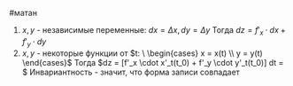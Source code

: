 #матан 
1. $x, y$ - независимые переменные: $dx = \Delta x, dy = \Delta y$ 
	Тогда $dz = f'_x \cdot dx + f'_y \cdot dy$
2. $x, y$ - некоторые функции от $t: \ \begin{cases} x = x(t) \\ y = y(t) \end{cases}$
	Тогда $dz = [f'_x \cdot x'_t(t_0) + f'_y \cdot y'_t(t_0)] dt = $
Инвариантность - значит, что форма записи совпадает